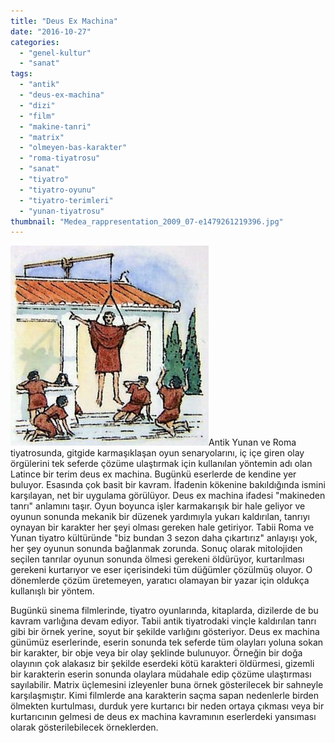 ```yaml
---
title: "Deus Ex Machina"
date: "2016-10-27"
categories: 
  - "genel-kultur"
  - "sanat"
tags: 
  - "antik"
  - "deus-ex-machina"
  - "dizi"
  - "film"
  - "makine-tanri"
  - "matrix"
  - "olmeyen-bas-karakter"
  - "roma-tiyatrosu"
  - "sanat"
  - "tiyatro"
  - "tiyatro-oyunu"
  - "tiyatro-terimleri"
  - "yunan-tiyatrosu"
thumbnail: "Medea_rappresentation_2009_07-e1479261219396.jpg"
---
```


![Antik tiyatroda deus ex machina](images/de14a5a80cc04eb64f8d239fe1b7cb97.jpg)Antik Yunan ve Roma tiyatrosunda, gitgide karmaşıklaşan oyun senaryolarını, iç içe giren olay örgülerini tek seferde çözüme ulaştırmak için kullanılan yöntemin adı olan Latince bir terim deus ex machina. Bugünkü eserlerde de kendine yer buluyor. Esasında çok basit bir kavram. İfadenin kökenine bakıldığında ismini karşılayan, net bir uygulama görülüyor. Deus ex machina ifadesi "makineden tanrı" anlamını taşır. Oyun boyunca işler karmakarışık bir hale geliyor ve oyunun sonunda mekanik bir düzenek yardımıyla yukarı kaldırılan, tanrıyı oynayan bir karakter her şeyi olması gereken hale getiriyor. Tabii Roma ve Yunan tiyatro kültüründe "biz bundan 3 sezon daha çıkartırız" anlayışı yok, her şey oyunun sonunda bağlanmak zorunda. Sonuç olarak mitolojiden seçilen tanrılar oyunun sonunda ölmesi gerekeni öldürüyor, kurtarılması gerekeni kurtarıyor ve eser içerisindeki tüm düğümler çözülmüş oluyor. O dönemlerde çözüm üretemeyen, yaratıcı olamayan bir yazar için oldukça kullanışlı bir yöntem.

Bugünkü sinema filmlerinde, tiyatro oyunlarında, kitaplarda, dizilerde de bu kavram varlığına devam ediyor. Tabii antik tiyatrodaki vinçle kaldırılan tanrı gibi bir örnek yerine, soyut bir şekilde varlığını gösteriyor. Deus ex machina günümüz eserlerinde, eserin sonunda tek seferde tüm olayları yoluna sokan bir karakter, bir obje veya bir olay şeklinde bulunuyor. Örneğin bir doğa olayının çok alakasız bir şekilde eserdeki kötü karakteri öldürmesi, gizemli bir karakterin eserin sonunda olaylara müdahale edip çözüme ulaştırması sayılabilir. Matrix üçlemesini izleyenler buna örnek gösterilecek bir sahneyle karşılaşmıştır. Kimi filmlerde ana karakterin saçma sapan nedenlerle birden ölmekten kurtulması, durduk yere kurtarıcı bir neden ortaya çıkması veya bir kurtarıcının gelmesi de deus ex machina kavramının eserlerdeki yansıması olarak gösterilebilecek örneklerden.
